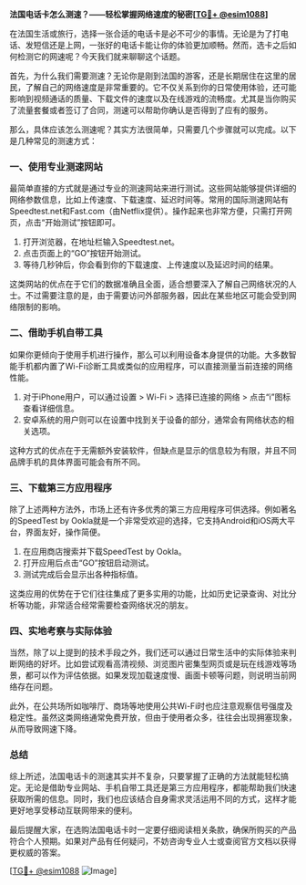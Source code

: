 **法国电话卡怎么测速？——轻松掌握网络速度的秘密[[TG💪+ @esim1088](https://t.me/s/esim1088)]**

在法国生活或旅行，选择一张合适的电话卡是必不可少的事情。无论是为了打电话、发短信还是上网，一张好的电话卡能让你的体验更加顺畅。然而，选卡之后如何检测它的网速呢？今天我们就来聊聊这个话题。

首先，为什么我们需要测速？无论你是刚到法国的游客，还是长期居住在这里的居民，了解自己的网络速度是非常重要的。它不仅关系到你的日常使用体验，还可能影响到视频通话的质量、下载文件的速度以及在线游戏的流畅度。尤其是当你购买了流量套餐或者签订了合同，测速可以帮助你确认是否得到了应有的服务。

那么，具体应该怎么测速呢？其实方法很简单，只需要几个步骤就可以完成。以下是几种常见的测速方式：

### 一、使用专业测速网站

最简单直接的方式就是通过专业的测速网站来进行测试。这些网站能够提供详细的网络参数信息，比如上传速度、下载速度、延迟时间等。常用的国际测速网站有Speedtest.net和Fast.com（由Netflix提供）。操作起来也非常方便，只需打开网页，点击“开始测试”按钮即可。

1. 打开浏览器，在地址栏输入Speedtest.net。
2. 点击页面上的“GO”按钮开始测试。
3. 等待几秒钟后，你会看到你的下载速度、上传速度以及延迟时间的结果。

这类网站的优点在于它们的数据准确且全面，适合想要深入了解自己网络状况的人士。不过需要注意的是，由于需要访问外部服务器，因此在某些地区可能会受到网络限制的影响。

### 二、借助手机自带工具

如果你更倾向于使用手机进行操作，那么可以利用设备本身提供的功能。大多数智能手机都内置了Wi-Fi诊断工具或类似的应用程序，可以直接测量当前连接的网络性能。

1. 对于iPhone用户，可以通过设置 > Wi-Fi > 选择已连接的网络 > 点击“i”图标查看详细信息。
2. 安卓系统的用户则可以在设置中找到关于设备的部分，通常会有网络状态的相关选项。

这种方式的优点在于无需额外安装软件，但缺点是显示的信息较为有限，并且不同品牌手机的具体界面可能会有所不同。

### 三、下载第三方应用程序

除了上述两种方法外，市场上还有许多优秀的第三方应用程序可供选择。例如著名的SpeedTest by Ookla就是一个非常受欢迎的选择，它支持Android和iOS两大平台，界面友好，操作简便。

1. 在应用商店搜索并下载SpeedTest by Ookla。
2. 打开应用后点击“GO”按钮启动测试。
3. 测试完成后会显示出各种指标值。

这类应用的优势在于它们往往集成了更多实用的功能，比如历史记录查询、对比分析等功能，非常适合经常需要检查网络状况的朋友。

### 四、实地考察与实际体验

当然，除了以上提到的技术手段之外，我们还可以通过日常生活中的实际体验来判断网络的好坏。比如尝试观看高清视频、浏览图片密集型网页或是玩在线游戏等场景，都可以作为评估依据。如果发现加载速度慢、画面卡顿等问题，则说明当前网络存在问题。

此外，在公共场所如咖啡厅、商场等地使用公共Wi-Fi时也应注意观察信号强度及稳定性。虽然这类网络通常免费开放，但由于使用者众多，往往会出现拥塞现象，从而导致网速下降。

### 总结

综上所述，法国电话卡的测速其实并不复杂，只要掌握了正确的方法就能轻松搞定。无论是借助专业网站、手机自带工具还是第三方应用程序，都能帮助我们快速获取所需的信息。同时，我们也应该结合自身需求灵活运用不同的方式，这样才能更好地享受移动互联网带来的便利。

最后提醒大家，在选购法国电话卡时一定要仔细阅读相关条款，确保所购买的产品符合个人预期。如果对产品有任何疑问，不妨咨询专业人士或查阅官方文档以获得更权威的答案。

[[TG💪+ @esim1088](https://t.me/s/esim1088) ![Image](https://i.postimg.cc/4NQfJmqS/Snipaste-2025-05-13-00-14-12.png)]